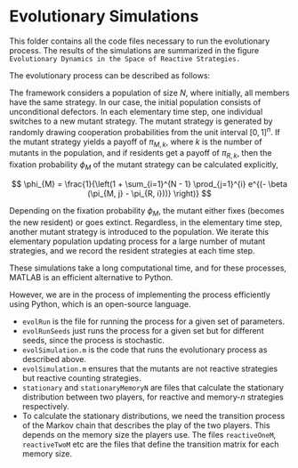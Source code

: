 # Evolutionary Simulations

This folder contains all the code files necessary to run the evolutionary
process. The results of the simulations are summarized in the figure
`Evolutionary Dynamics in the Space of Reactive Strategies.`

The evolutionary process can be described as follows:

The framework considers a population of size $N$, where initially, all members
have the same strategy. In our case, the initial population consists of
unconditional defectors. In each elementary time step, one individual switches
to a new mutant strategy. The mutant strategy is generated by randomly drawing
cooperation probabilities from the unit interval $[0,1]^n$. If the mutant
strategy yields a payoff of $\pi_{M, k}$, where $k$ is the number of mutants
in the population, and if residents get a payoff of $\pi_{R, k}$, then the
fixation probability $\phi_{M}$ of the mutant strategy can be calculated
explicitly,

$$ \phi_{M} = \frac{1}{\left(1 + \sum_{i=1}^{N - 1} \prod_{j=1}^{i} e^{(- \beta (\pi_{M, j} - \pi_{R, i}))} \right)} $$

Depending on the fixation probability $\phi_{M}$, the mutant either fixes
(becomes the new resident) or goes extinct. Regardless, in the elementary time
step, another mutant strategy is introduced to the population. We iterate this
elementary population updating process for a large number of mutant strategies,
and we record the resident strategies at each time step.

These simulations take a long computational time, and for these processes,
MATLAB is an efficient alternative to Python.

However, we are in the process of implementing the process efficiently using
Python, which is an open-source language.


- `evolRun` is the file for running the process for a given set of parameters.
- `evolRunSeeds` just runs the process for a given set but for different seeds,
  since the process is stochastic.
- `evolSimulation.m` is the code that runs the evolutionary process as described
  above.
- `evolSimulation.m` ensures that the mutants are not reactive strategies but
  reactive counting strategies.
- `stationary` and `stationaryMemoryN` are files that calculate the stationary
  distribution between two players, for reactive and memory-$n$ strategies
  respectively.
- To calculate the stationary distributions, we need the transition process of
  the Markov chain that describes the play of the two players. This depends on
  the memory size the players use. The files `reactiveOneM`, `reactiveTwoM` etc
  are the files that define the transition matrix for each memory size.